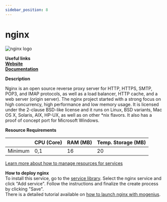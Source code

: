 ```yaml
---
sidebar_position: 8
---
```


# nginx

![nginx logo](https://api.mogenius.com/file/id/dbf498e1-9c7c-4bb1-9e7b-f092867031ee)

**Useful links**  
**[Website](https://www.nginx.com/)**  
**[Documentation](https://docs.nginx.com/)**  

**Description**

Nginx is an open source reverse proxy server for HTTP, HTTPS, SMTP, POP3, and IMAP protocols, as well as a load balancer, HTTP cache, and a web server (origin server). The nginx project started with a strong focus on high concurrency, high performance and low memory usage. It is licensed under the 2-clause BSD-like license and it runs on Linux, BSD variants, Mac OS X, Solaris, AIX, HP-UX, as well as on other *nix flavors. It also has a proof of concept port for Microsoft Windows.

**Resource Requirements**

||CPU (Core)|RAM (MB)  |Temp. Storage (MB)|
|--|--|--|--|
| Minimum | 0,1 |16| 20

[Learn more about how to manage resources for services](./../cloud-management/resource-management.md)

**How to deploy nginx**  
To install this service, go to the [service library](./../mogenius-platform/service-library.md). Select the nginx service and click "Add service". Follow the instructions and finalize the create process by clicking "Save".  
There is a detailed tutorial available on [how to launch nginx with mogenius](./../tutorials/deploy-nginx-in-the-cloud.md).
